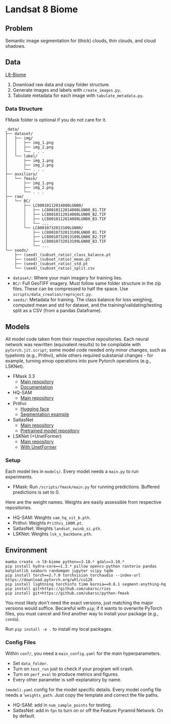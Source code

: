 # Landsat 8 Biome 

## Problem

Semantic image segmentation for (thick) clouds, thin clouds, and cloud shadows.

## Data

[L8-Biome](https://landsat.usgs.gov/landsat-8-cloud-cover-assessment-validation-data)

1. Download raw data and copy folder structure.
2. Generate images and labels with `create_images.py`.
3. Tabulate metadata for each image with `tabulate_metadata.py`.

### Data Structure

FMask folder is optional if you do not care for it.

```
_data/
├── dataset/
│   ├── img/
│   │   ├── img_1.png
│   │   ├── img_2.png
│   │   └── . . .
│   └── label/
│       ├── img_1.png
│       ├── img_2.png
│       └── . . .
├── auxiliary/
│   └── fmask/
│       ├── img_1.png
│       ├── img_2.png
│       └── . . .
├── raw/
│   └── BC/
│       ├── LC80010112014080LGN00/
│       │   ├── LC80010112014080LGN00_B1.TIF
│       │   ├── LC80010112014080LGN00_B2.TIF
│       │   ├── LC80010112014080LGN00_B3.TIF
│       │   └── ...
│       └── LC80010732013109LGN00/
│           ├── LC80010732013109LGN00_B1.TIF
│           ├── LC80010732013109LGN00_B2.TIF
│           ├── LC80010732013109LGN00_B3.TIF
│           └── ...
└── seeds/
    ├── (seed)_(subset_ratio)_class_balance.pt
    ├── (seed)_(subset_ratio)_mean.pt
    ├── (seed)_(subset_ratio)_std.pt
    └── (seed)_(subset_ratio)_split.csv
```

- `dataset/`: Where your main imagery for training lies. 
- `BC/`: Full GeoTIFF imagery. Must follow same folder structure in the zip files. These can be compressed to half the space. Use `scripts/data_creation/reproject.py`.
- `seeds/`: Metadata for training. The class balance for loss weighing, computed mean and std for dataset, and the training/validating/testing split as a CSV (from a pandas Dataframe).

## Models

All model code taken from their respective repositories. Each neural network was rewritten (equivalent results) to be compilable with `pytorch.jit.script`; some model code needed only minor changes, such as typehints (e.g., Prithvi), while others required substanial changes - for example, turning einop operations into pure Pytorch operations (e.g., LSKNet).

- FMask 3.3
   - [Main repository](https://github.com/ubarsc/python-fmask)
   - [Documentation](https://www.pythonfmask.org/en/latest/)
- HQ-SAM
  - [Main repository](https://github.com/SysCV/sam-hq/tree/main)
- Prithvi
  - [Hugging face](https://github.com/NASA-IMPACT/hls-foundation-os/blob/main/geospatial_fm/geospatial_fm.py#L103)
  - [Segmentation example](https://huggingface.co/ibm-nasa-geospatial/Prithvi-100M)
- SatlasNet
  - [Main repository](https://github.com/allenai/satlas)
  - [Pretrained model repository](https://github.com/allenai/satlaspretrain_models)
- LSKNet (+UnetFormer)
  - [Main repository](https://github.com/zcablii/LSKNet)
  - [With UnetFormer](https://github.com/zcablii/GeoSeg)

### Setup

Each model lies in `models/`. Every model needs a `main.py` to run experiments. 

- FMask: Run `/scripts/fmask/main.py` for running predictions. Buffered predictions is set to 0.

Here are the weight names. Weights are easily assessible from respective repositories.

- HQ-SAM: Weights `sam_hq_vit_b.pth`.
- Prithvi: Weights `Prithvi_100M.pt`.
- SatlasNet: Weights `landsat_swinb_si.pth`.
- LSKNet: Weights `lsk_s_backbone.pth`.


## Environment

```
mamba create -n l8-biome python==3.10.* gdal==3.10.*
pip install hydra-core==1.3.* pillow opencv-python rasterio pandas matplotlib seaborn randomgen jupyter scipy tqdm 
pip install torch==2.7.0 torchvision torchaudio --index-url https://download.pytorch.org/whl/cu128
pip install lightning torchinfo timm kornia==0.8.1 segment-anything-hq
pip install git+https://github.com/ubarsc/rios
pip install git+https://github.com/ubarsc/python-fmask
```

You most likely don't need the exact versions, just matching the major versions would suffice. Becareful with `pip`; if it wants to overwrite PyTorch files, you must cancel and find another way to install your package (e.g., `conda`).

Run `pip install -e .` to install my local packages.

### Config Files
Within `conf/`, you need a `main_config.yaml` for the main hyperparameters. 

- Set `data_folder`.
- Turn on `test_run` just to check if your program will crash. 
- Turn on `perf_eval` to produce metrics and figures.
- Every other parameter is self-explanatory by name.

 `(model).yaml` config for the model specific details. Every model config file needs a '`weights_path`. Just copy the template and correct the file paths.

 - HQ-SAM: add in `num_sample_points` for testing.
 - SatlasNet: add in `fpn` to turn on or off the Feature Pyramid Network. On by default.
